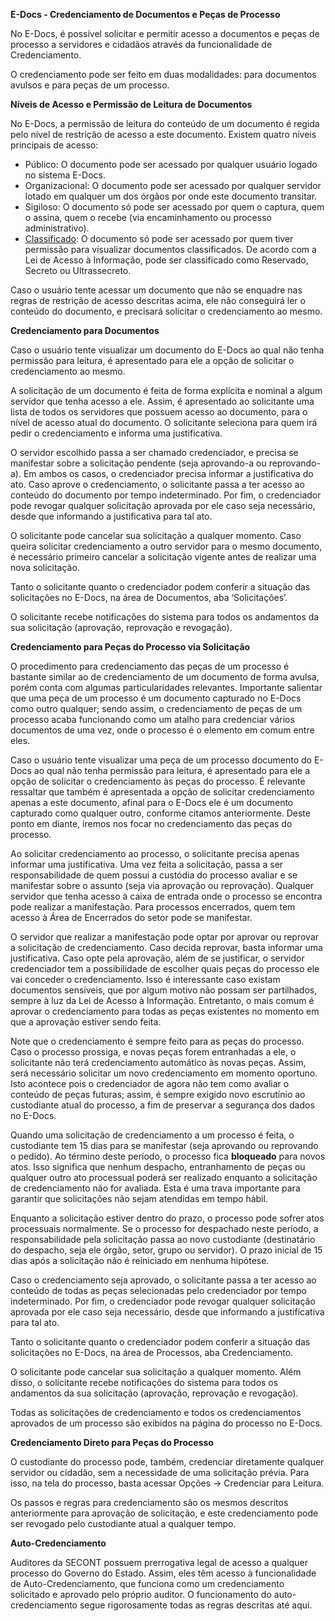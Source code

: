 **E-Docs - Credenciamento de Documentos e Peças de Processo**

No E-Docs, é possível solicitar e permitir acesso a documentos e peças de processo a servidores e cidadãos através da funcionalidade de Credenciamento.

O credenciamento pode ser feito em duas modalidades: para documentos avulsos e para peças de um processo.

**Níveis de Acesso e Permissão de Leitura de Documentos**

No E-Docs, a permissão de leitura do conteúdo de um documento é regida pelo nível de restrição de acesso a este documento. Existem quatro níveis principais de acesso:

- Público: O documento pode ser acessado por qualquer usuário logado no sistema E-Docs.
- Organizacional: O documento pode ser acessado por qualquer servidor lotado em qualquer um dos órgãos por onde este documento transitar.
- Sigiloso: O documento só pode ser acessado por quem o captura, quem o assina, quem o recebe (via encaminhamento ou processo administrativo).
- [Classificado](../Documentos/ClassificacaoInformacao.md): O documento só pode ser acessado por quem tiver permissão para visualizar documentos classificados. De acordo com a Lei de Acesso à Informação, pode ser classificado como Reservado, Secreto ou Ultrassecreto.

Caso o usuário tente acessar um documento que não se enquadre nas regras de restrição de acesso descritas acima, ele não conseguirá ler o conteúdo do documento, e precisará solicitar o credenciamento ao mesmo.

**Credenciamento para Documentos**

Caso o usuário tente visualizar um documento do E-Docs ao qual não tenha permissão para leitura, é apresentado para ele a opção de solicitar o credenciamento ao mesmo.

A solicitação de um documento é feita de forma explícita e nominal a algum servidor que tenha acesso a ele. Assim, é apresentado ao solicitante uma lista de todos os servidores que possuem acesso ao documento, para o nível de acesso atual do documento. O solicitante seleciona para quem irá pedir o credenciamento e informa uma justificativa.

O servidor escolhido passa a ser chamado credenciador, e precisa se manifestar sobre a solicitação pendente (seja aprovando-a ou reprovando-a). Em ambos os casos, o credenciador precisa informar a justificativa do ato. Caso aprove o credenciamento, o solicitante passa a ter acesso ao conteúdo do documento por tempo indeterminado. Por fim, o credenciador pode revogar qualquer solicitação aprovada por ele caso seja necessário, desde que informando a justificativa para tal ato.

O solicitante pode cancelar sua solicitação a qualquer momento. Caso queira solicitar credenciamento a outro servidor para o mesmo documento, é necessário primeiro cancelar a solicitação vigente antes de realizar uma nova solicitação.

Tanto o solicitante quanto o credenciador podem conferir a situação das solicitações no E-Docs, na área de Documentos, aba ‘Solicitações’.

O solicitante recebe notificações do sistema para todos os andamentos da sua solicitação (aprovação, reprovação e revogação).

**Credenciamento para Peças do Processo via Solicitação**

O procedimento para credenciamento das peças de um processo é bastante similar ao de credenciamento de um documento de forma avulsa, porém conta com algumas particularidades relevantes. Importante salientar que uma peça de um processo é um documento capturado no E-Docs como outro qualquer; sendo assim, o credenciamento de peças de um processo acaba funcionando como um atalho para credenciar vários documentos de uma vez, onde o processo é o elemento em comum entre eles.

Caso o usuário tente visualizar uma peça de um processo documento do E-Docs ao qual não tenha permissão para leitura, é apresentado para ele a opção de solicitar o credenciamento às peças do processo. É relevante ressaltar que também é apresentada a opção de solicitar credenciamento apenas a este documento, afinal para o E-Docs ele é um documento capturado como qualquer outro, conforme citamos anteriormente. Deste ponto em diante, iremos nos focar no credenciamento das peças do processo.

Ao solicitar credenciamento ao processo, o solicitante precisa apenas informar uma justificativa. Uma vez feita a solicitação, passa a ser responsabilidade de quem possui a custódia do processo avaliar e se manifestar sobre o assunto (seja via aprovação ou reprovação). Qualquer servidor que tenha acesso à caixa de entrada onde o processo se encontra pode realizar a manifestação. Para processos encerrados, quem tem acesso à Área de Encerrados do setor pode se manifestar.

O servidor que realizar a manifestação pode optar por aprovar ou reprovar a solicitação de credenciamento. Caso decida reprovar, basta informar uma justificativa. Caso opte pela aprovação, além de se justificar, o servidor credenciador tem a possibilidade de escolher quais peças do processo ele vai conceder o credenciamento. Isso é interessante caso existam documentos sensíveis, que por algum motivo não possam ser partilhados, sempre à luz da Lei de Acesso à Informação. Entretanto, o mais comum é aprovar o credenciamento para todas as peças existentes no momento em que a aprovação estiver sendo feita.

Note que o credenciamento é sempre feito para as peças do processo. Caso o processo prossiga, e novas peças forem entranhadas a ele, o solicitante não terá credenciamento automático às novas peças. Assim, será necessário solicitar um novo credenciamento em momento oportuno. Isto acontece pois o credenciador de agora não tem como avaliar o conteúdo de peças futuras; assim, é sempre exigido novo escrutínio ao custodiante atual do processo, a fim de preservar a segurança dos dados no E-Docs.

Quando uma solicitação de credenciamento a um processo é feita, o custodiante tem 15 dias para se manifestar (seja aprovando ou reprovando o pedido). Ao término deste período, o processo fica **bloqueado** para novos atos. Isso significa que nenhum despacho, entranhamento de peças ou qualquer outro ato processual poderá ser realizado enquanto a solicitação de credenciamento não for avaliada. Esta é uma trava importante para garantir que solicitações não sejam atendidas em tempo hábil.

Enquanto a solicitação estiver dentro do prazo, o processo pode sofrer atos processuais normalmente. Se o processo for despachado neste período, a responsabilidade pela solicitação passa ao novo custodiante (destinatário do despacho, seja ele órgão, setor, grupo ou servidor). O prazo inicial de 15 dias após a solicitação não é reiniciado em nenhuma hipótese.

Caso o credenciamento seja aprovado, o solicitante passa a ter acesso ao conteúdo de todas as peças selecionadas pelo credenciador por tempo indeterminado. Por fim, o credenciador pode revogar qualquer solicitação aprovada por ele caso seja necessário, desde que informando a justificativa para tal ato.

Tanto o solicitante quanto o credenciador podem conferir a situação das solicitações no E-Docs, na área de Processos, aba Credenciamento.

O solicitante pode cancelar sua solicitação a qualquer momento. Além disso, o solicitante recebe notificações do sistema para todos os andamentos da sua solicitação (aprovação, reprovação e revogação).

Todas as solicitações de credenciamento e todos os credenciamentos aprovados de um processo são exibidos na página do processo no E-Docs.

**Credenciamento Direto para Peças do Processo**

O custodiante do processo pode, também, credenciar diretamente qualquer servidor ou cidadão, sem a necessidade de uma solicitação prévia. Para isso, na tela do processo, basta acessar Opções -> Credenciar para Leitura.

Os passos e regras para credenciamento são os mesmos descritos anteriormente para aprovação de solicitação, e este credenciamento pode ser revogado pelo custodiante atual a qualquer tempo.

**Auto-Credenciamento**

Auditores da SECONT possuem prerrogativa legal de acesso a qualquer processo do Governo do Estado. Assim, eles têm acesso à funcionalidade de Auto-Credenciamento, que funciona como um credenciamento solicitado e aprovado pelo próprio auditor. O funcionamento do auto-credenciamento segue rigorosamente todas as regras descritas até aqui.